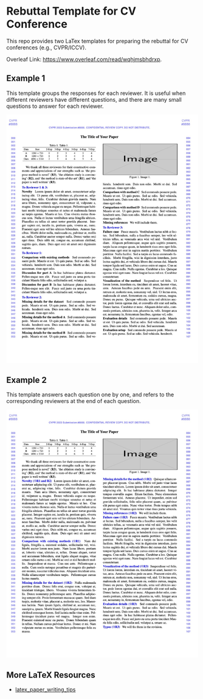 # Rebuttal Template for CV Conference

This repo provides two LaTex templates for preparing the rebuttal for CV conferences (e.g., CVPR/ICCV).

Overleaf Link: https://www.overleaf.com/read/wqhjmsbhdrxp.

## Example 1
This template groups the responses for each reviewer. It is useful when different reviewers have different questions, and there are many small questions to answer for each reviewer.

<p align="center">
    <img src='samples/egrebuttal.jpg' width="800">
</p>

## Example 2
This template answers each question one by one, and refers to the corresponding reviewers at the end of each question.

<p align="center">
    <img src='samples/egrebuttal2.jpg' width="800">
</p>

## More LaTeX Resources
- [latex_paper_writing_tips](https://github.com/guanyingc/latex_paper_writing_tips)
